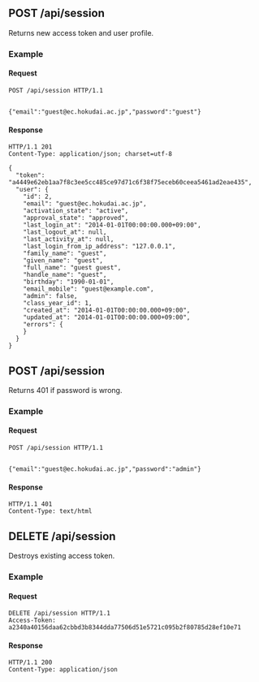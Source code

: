 ## POST /api/session
Returns new access token and user profile.

### Example

#### Request
```
POST /api/session HTTP/1.1


{"email":"guest@ec.hokudai.ac.jp","password":"guest"}
```

#### Response
```
HTTP/1.1 201
Content-Type: application/json; charset=utf-8

{
  "token": "a4449e62eb1aa7f8c3ee5cc485ce97d71c6f38f75eceb60ceea5461ad2eae435",
  "user": {
    "id": 2,
    "email": "guest@ec.hokudai.ac.jp",
    "activation_state": "active",
    "approval_state": "approved",
    "last_login_at": "2014-01-01T00:00:00.000+09:00",
    "last_logout_at": null,
    "last_activity_at": null,
    "last_login_from_ip_address": "127.0.0.1",
    "family_name": "guest",
    "given_name": "guest",
    "full_name": "guest guest",
    "handle_name": "guest",
    "birthday": "1990-01-01",
    "email_mobile": "guest@example.com",
    "admin": false,
    "class_year_id": 1,
    "created_at": "2014-01-01T00:00:00.000+09:00",
    "updated_at": "2014-01-01T00:00:00.000+09:00",
    "errors": {
    }
  }
}
```

## POST /api/session
Returns 401 if password is wrong.

### Example

#### Request
```
POST /api/session HTTP/1.1


{"email":"guest@ec.hokudai.ac.jp","password":"admin"}
```

#### Response
```
HTTP/1.1 401
Content-Type: text/html
```

## DELETE /api/session
Destroys existing access token.

### Example

#### Request
```
DELETE /api/session HTTP/1.1
Access-Token: a2340a40156daa62cbbd3b8344dda77506d51e5721c095b2f80785d28ef10e71
```

#### Response
```
HTTP/1.1 200
Content-Type: application/json
```
